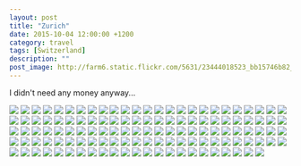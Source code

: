 ```yaml
---
layout: post
title: "Zurich"
date: 2015-10-04 12:00:00 +1200
category: travel
tags: [Switzerland]
description: ""
post_image: http://farm6.static.flickr.com/5631/23444018523_bb15746b82_o.jpg
---
```

I didn't need any money anyway...

[![](http://farm6.static.flickr.com/5744/23775292610_6baff9d248_c.jpg)](http://farm6.static.flickr.com/5744/23775292610_243cfee17b_o.jpg)
[![](http://farm2.static.flickr.com/1666/23444182403_ed55f24ce0_c.jpg)](http://farm2.static.flickr.com/1666/23444182403_7c5142d287_o.jpg)
[![](http://farm2.static.flickr.com/1679/23775291990_f4dc350285_c.jpg)](http://farm2.static.flickr.com/1679/23775291990_bc65027e47_o.jpg)
[![](http://farm6.static.flickr.com/5732/23988377681_a0c2916979_c.jpg)](http://farm6.static.flickr.com/5732/23988377681_fc94073592_o.jpg)
[![](http://farm2.static.flickr.com/1643/23442746264_a09c9c6860_c.jpg)](http://farm2.static.flickr.com/1643/23442746264_2f39288427_o.jpg)
[![](http://farm6.static.flickr.com/5624/24044870956_8d2c68327d_c.jpg)](http://farm6.static.flickr.com/5624/24044870956_d6249bb753_o.jpg)
[![](http://farm6.static.flickr.com/5805/23988376581_c36a5ca801_c.jpg)](http://farm6.static.flickr.com/5805/23988376581_98efea6d64_o.jpg)
[![](http://farm2.static.flickr.com/1598/24070972075_867696f2f4_c.jpg)](http://farm2.static.flickr.com/1598/24070972075_8de984eeeb_o.jpg)
[![](http://farm6.static.flickr.com/5696/24044869906_15eb470821_c.jpg)](http://farm6.static.flickr.com/5696/24044869906_5d7878c033_o.jpg)
[![](http://farm2.static.flickr.com/1716/23988375701_352b4f98b7_c.jpg)](http://farm2.static.flickr.com/1716/23988375701_dd2568524e_o.jpg)
[![](http://farm2.static.flickr.com/1615/24070971145_5f42e248a1_c.jpg)](http://farm2.static.flickr.com/1615/24070971145_21b168d7a8_o.jpg)
[![](http://farm6.static.flickr.com/5782/23962817472_415cbc59eb_c.jpg)](http://farm6.static.flickr.com/5782/23962817472_5fe098c280_o.jpg)
[![](http://farm2.static.flickr.com/1718/23988374401_b4d1979d00_c.jpg)](http://farm2.static.flickr.com/1718/23988374401_4f7c4e9a0a_o.jpg)
[![](http://farm2.static.flickr.com/1570/23702982409_17df04250d_c.jpg)](http://farm2.static.flickr.com/1570/23702982409_07a76f92d9_o.jpg)
[![](http://farm6.static.flickr.com/5669/23444178413_1ec4666bd3_c.jpg)](http://farm6.static.flickr.com/5669/23444178413_6c101a8e1c_o.jpg)
[![](http://farm2.static.flickr.com/1457/24044867636_6fea57ac35_c.jpg)](http://farm2.static.flickr.com/1457/24044867636_c31164dd08_o.jpg)
[![](http://farm2.static.flickr.com/1713/23962816102_59af1bd170_c.jpg)](http://farm2.static.flickr.com/1713/23962816102_2a57732cd1_o.jpg)
[![](http://farm6.static.flickr.com/5750/23962815742_04ece84e91_c.jpg)](http://farm6.static.flickr.com/5750/23962815742_1fff1cd48e_o.jpg)
[![](http://farm6.static.flickr.com/5717/23775286570_b4eed40067_c.jpg)](http://farm6.static.flickr.com/5717/23775286570_0823f98445_o.jpg)
[![](http://farm2.static.flickr.com/1443/23442741414_33dc022c85_c.jpg)](http://farm2.static.flickr.com/1443/23442741414_c8d185926d_o.jpg)
[![](http://farm6.static.flickr.com/5789/23703143229_9ee78cd7c3_c.jpg)](http://farm6.static.flickr.com/5789/23703143229_bfcf99b394_o.jpg)
[![](http://farm6.static.flickr.com/5782/24044865896_0c9f556cac_c.jpg)](http://farm6.static.flickr.com/5782/24044865896_043aac5e5e_o.jpg)
[![](http://farm2.static.flickr.com/1622/23444175853_620c75e35e_c.jpg)](http://farm2.static.flickr.com/1622/23444175853_0ef6f50294_o.jpg)
[![](http://farm2.static.flickr.com/1484/23442740354_8fc155cf7d_c.jpg)](http://farm2.static.flickr.com/1484/23442740354_abc93df161_o.jpg)
[![](http://farm2.static.flickr.com/1604/23775284480_21704a230c_c.jpg)](http://farm2.static.flickr.com/1604/23775284480_ac28317f8f_o.jpg)
[![](http://farm2.static.flickr.com/1662/23442739484_315c883b58_c.jpg)](http://farm2.static.flickr.com/1662/23442739484_3850333512_o.jpg)
[![](http://farm6.static.flickr.com/5791/23775283460_7316357c96_c.jpg)](http://farm6.static.flickr.com/5791/23775283460_c87eb357ed_o.jpg)
[![](http://farm6.static.flickr.com/5820/24044704986_d7d6070743_c.jpg)](http://farm6.static.flickr.com/5820/24044704986_59ce03be7d_o.jpg)
[![](http://farm2.static.flickr.com/1494/23703140379_fcd8f9db33_c.jpg)](http://farm2.static.flickr.com/1494/23703140379_ea8bb3fdc5_o.jpg)
[![](http://farm2.static.flickr.com/1491/24044863166_1180b75e25_c.jpg)](http://farm2.static.flickr.com/1491/24044863166_2d12b8a871_o.jpg)
[![](http://farm6.static.flickr.com/5797/23703139619_9b10b583af_c.jpg)](http://farm6.static.flickr.com/5797/23703139619_a0b258d16b_o.jpg)
[![](http://farm6.static.flickr.com/5732/23444172643_b5ab6306dc_c.jpg)](http://farm6.static.flickr.com/5732/23444172643_bb3b56b90d_o.jpg)
[![](http://farm2.static.flickr.com/1636/23442737214_5c11b9557b_c.jpg)](http://farm2.static.flickr.com/1636/23442737214_89455fc342_o.jpg)
[![](http://farm6.static.flickr.com/5828/23703137879_3b144001c6_c.jpg)](http://farm6.static.flickr.com/5828/23703137879_6c9da05926_o.jpg)
[![](http://farm2.static.flickr.com/1650/23988367231_9654534cf9_c.jpg)](http://farm2.static.flickr.com/1650/23988367231_647c9629f9_o.jpg)
[![](http://farm2.static.flickr.com/1572/23962809312_d5c0bc51f8_c.jpg)](http://farm2.static.flickr.com/1572/23962809312_61f85c6abd_o.jpg)
[![](http://farm6.static.flickr.com/5829/23988366721_ac093c3c27_c.jpg)](http://farm6.static.flickr.com/5829/23988366721_32e220c61e_o.jpg)
[![](http://farm2.static.flickr.com/1575/23962808652_892da5fa78_c.jpg)](http://farm2.static.flickr.com/1575/23962808652_eca0eb142d_o.jpg)
[![](http://farm6.static.flickr.com/5687/23775279160_a5b55cba08_c.jpg)](http://farm6.static.flickr.com/5687/23775279160_64e2305435_o.jpg)
[![](http://farm2.static.flickr.com/1553/24044858786_5b11ed04da_c.jpg)](http://farm2.static.flickr.com/1553/24044858786_37a2ababc5_o.jpg)
[![](http://farm6.static.flickr.com/5832/23962653142_7cf2c3d3ca_c.jpg)](http://farm6.static.flickr.com/5832/23962653142_15fe058c47_o.jpg)
[![](http://farm6.static.flickr.com/5657/23962807612_97797acd12_c.jpg)](http://farm6.static.flickr.com/5657/23962807612_b930ced258_o.jpg)
[![](http://farm6.static.flickr.com/5626/23988364301_e314ae336d_c.jpg)](http://farm6.static.flickr.com/5626/23988364301_f03e828bb6_o.jpg)
[![](http://farm2.static.flickr.com/1636/23444167923_f4de1db349_c.jpg)](http://farm2.static.flickr.com/1636/23444167923_34dc5e90c4_o.jpg)
[![](http://farm2.static.flickr.com/1462/23775276370_7f6fb0e4b3_c.jpg)](http://farm2.static.flickr.com/1462/23775276370_226a21bb0e_o.jpg)
[![](http://farm6.static.flickr.com/5835/23444166943_9631bbb114_c.jpg)](http://farm6.static.flickr.com/5835/23444166943_f1cfa2fbb8_o.jpg)
[![](http://farm2.static.flickr.com/1654/23703132449_22d77d5326_c.jpg)](http://farm2.static.flickr.com/1654/23703132449_59ce5b3cd2_o.jpg)
[![](http://farm2.static.flickr.com/1451/23444166263_7a27acfcda_c.jpg)](http://farm2.static.flickr.com/1451/23444166263_53133e286d_o.jpg)
[![](http://farm2.static.flickr.com/1706/23988362031_4f43c2124f_c.jpg)](http://farm2.static.flickr.com/1706/23988362031_2d2dbb889c_o.jpg)
[![](http://farm2.static.flickr.com/1665/23988361571_de848af01e_c.jpg)](http://farm2.static.flickr.com/1665/23988361571_bddc38b91a_o.jpg)
[![](http://farm6.static.flickr.com/5754/23444165053_bbabe25ac1_c.jpg)](http://farm6.static.flickr.com/5754/23444165053_d61407b417_o.jpg)
[![](http://farm6.static.flickr.com/5787/23703130249_c3a459b769_c.jpg)](http://farm6.static.flickr.com/5787/23703130249_18de8e7808_o.jpg)
[![](http://farm6.static.flickr.com/5728/23775315740_47e1181115_c.jpg)](http://farm6.static.flickr.com/5728/23775315740_96c5954476_o.jpg)
[![](http://farm6.static.flickr.com/5769/23962843032_5bf85c8962_c.jpg)](http://farm6.static.flickr.com/5769/23962843032_5d5ed597fc_o.jpg)
[![](http://farm6.static.flickr.com/5708/23703171419_ff4569963c_c.jpg)](http://farm6.static.flickr.com/5708/23703171419_62c9185968_o.jpg)
[![](http://farm6.static.flickr.com/5820/23988403011_1cc17703bf_c.jpg)](http://farm6.static.flickr.com/5820/23988403011_ffbe9131a7_o.jpg)
[![](http://farm2.static.flickr.com/1602/24070997135_22fb2d14e5_c.jpg)](http://farm2.static.flickr.com/1602/24070997135_92a32d347b_o.jpg)
[![](http://farm6.static.flickr.com/5804/24044893456_4aa71a73f0_c.jpg)](http://farm6.static.flickr.com/5804/24044893456_83814bf64e_o.jpg)
[![](http://farm6.static.flickr.com/5711/23962654992_cede3bc77d_c.jpg)](http://farm6.static.flickr.com/5711/23962654992_b657442385_o.jpg)
[![](http://farm2.static.flickr.com/1664/23988402151_5a76ffbf95_c.jpg)](http://farm2.static.flickr.com/1664/23988402151_0ea1458464_o.jpg)
[![](http://farm6.static.flickr.com/5758/23962841752_fb7e6e5245_c.jpg)](http://farm6.static.flickr.com/5758/23962841752_f263e73cf5_o.jpg)
[![](http://farm6.static.flickr.com/5687/23442768514_e7d0c00c36_c.jpg)](http://farm6.static.flickr.com/5687/23442768514_8049b3652a_o.jpg)
[![](http://farm6.static.flickr.com/5815/23962841232_edcaca0d73_c.jpg)](http://farm6.static.flickr.com/5815/23962841232_07b0ba63fd_o.jpg)
[![](http://farm2.static.flickr.com/1643/23988401091_9e52a38830_c.jpg)](http://farm2.static.flickr.com/1643/23988401091_a487c3c2de_o.jpg)
[![](http://farm6.static.flickr.com/5751/23775312490_9c1a8a113b_c.jpg)](http://farm6.static.flickr.com/5751/23775312490_320712bc57_o.jpg)
[![](http://farm2.static.flickr.com/1553/23442767224_4f14b69fe8_c.jpg)](http://farm2.static.flickr.com/1553/23442767224_a5bbd56b2c_o.jpg)
[![](http://farm6.static.flickr.com/5689/23444020313_2e160ed437_c.jpg)](http://farm6.static.flickr.com/5689/23444020313_f07d534967_o.jpg)
[![](http://farm6.static.flickr.com/5629/23775311760_4f01ec02d0_c.jpg)](http://farm6.static.flickr.com/5629/23775311760_462d623130_o.jpg)
[![](http://farm6.static.flickr.com/5760/23775311510_a42a01e883_c.jpg)](http://farm6.static.flickr.com/5760/23775311510_e0119dd0ea_o.jpg)
[![](http://farm2.static.flickr.com/1459/23775311220_935fdb30ed_c.jpg)](http://farm2.static.flickr.com/1459/23775311220_197dbea0b6_o.jpg)
[![](http://farm6.static.flickr.com/5831/24044890036_b5f1a63fe1_c.jpg)](http://farm6.static.flickr.com/5831/24044890036_45bcb26b58_o.jpg)
[![](http://farm2.static.flickr.com/1562/24070992725_f39bf086ac_c.jpg)](http://farm2.static.flickr.com/1562/24070992725_65c1275c59_o.jpg)
[![](http://farm6.static.flickr.com/5729/23988398431_aff7df7c6d_c.jpg)](http://farm6.static.flickr.com/5729/23988398431_ce634c5faa_o.jpg)
[![](http://farm2.static.flickr.com/1508/23703166609_f768a41d6e_c.jpg)](http://farm2.static.flickr.com/1508/23703166609_b7260155ef_o.jpg)
[![](http://farm6.static.flickr.com/5755/23988398141_1524e08f93_c.jpg)](http://farm6.static.flickr.com/5755/23988398141_c2d42d0cc8_o.jpg)
[![](http://farm2.static.flickr.com/1506/23988397731_d86de5e5d0_c.jpg)](http://farm2.static.flickr.com/1506/23988397731_b1d292de24_o.jpg)
[![](http://farm2.static.flickr.com/1585/24070991335_5247ee3667_c.jpg)](http://farm2.static.flickr.com/1585/24070991335_7a2d85483c_o.jpg)
[![](http://farm6.static.flickr.com/5742/23962837002_1005996e41_c.jpg)](http://farm6.static.flickr.com/5742/23962837002_710c257bd9_o.jpg)
[![](http://farm2.static.flickr.com/1697/23988396311_687d7055ef_c.jpg)](http://farm2.static.flickr.com/1697/23988396311_6180e38867_o.jpg)
[![](http://farm6.static.flickr.com/5748/23988395691_f1d05e84fd_c.jpg)](http://farm6.static.flickr.com/5748/23988395691_2e75108f7d_o.jpg)
[![](http://farm6.static.flickr.com/5806/23703163859_555f3c3190_c.jpg)](http://farm6.static.flickr.com/5806/23703163859_9ce8ab9689_o.jpg)
[![](http://farm6.static.flickr.com/5648/23444196823_fd5fc19acb_c.jpg)](http://farm6.static.flickr.com/5648/23444196823_3b1d680878_o.jpg)
[![](http://farm6.static.flickr.com/5720/23442761204_88dce2370d_c.jpg)](http://farm6.static.flickr.com/5720/23442761204_4949b862c1_o.jpg)
[![](http://farm6.static.flickr.com/5784/23988393391_4083c514d1_c.jpg)](http://farm6.static.flickr.com/5784/23988393391_b729a8eeed_o.jpg)
[![](http://farm6.static.flickr.com/5831/23775305160_b8813c3d45_c.jpg)](http://farm6.static.flickr.com/5831/23775305160_f2572a408e_o.jpg)
[![](http://farm2.static.flickr.com/1682/23703161729_d720d6e4d2_c.jpg)](http://farm2.static.flickr.com/1682/23703161729_6ea2ae73da_o.jpg)
[![](http://farm6.static.flickr.com/5742/23442759144_3df2ddcacc_c.jpg)](http://farm6.static.flickr.com/5742/23442759144_acfbb7064a_o.jpg)
[![](http://farm2.static.flickr.com/1664/24044883376_092bf0555c_c.jpg)](http://farm2.static.flickr.com/1664/24044883376_c0a288bdbc_o.jpg)
[![](http://farm2.static.flickr.com/1573/23444020073_c46bcd8b42_c.jpg)](http://farm2.static.flickr.com/1573/23444020073_46c894dca7_o.jpg)
[![](http://farm6.static.flickr.com/5699/23444193463_98fb8f1ee4_c.jpg)](http://farm6.static.flickr.com/5699/23444193463_38d3082d73_o.jpg)
[![](http://farm6.static.flickr.com/5824/23444193253_b69fd5081f_c.jpg)](http://farm6.static.flickr.com/5824/23444193253_d84795edf2_o.jpg)
[![](http://farm2.static.flickr.com/1536/23703159269_ff1004bcc7_c.jpg)](http://farm2.static.flickr.com/1536/23703159269_556c162123_o.jpg)
[![](http://farm6.static.flickr.com/5643/23442757674_fce51e7727_c.jpg)](http://farm6.static.flickr.com/5643/23442757674_be17e5ed0a_o.jpg)
[![](http://farm2.static.flickr.com/1674/23444192443_3b28160b37_c.jpg)](http://farm2.static.flickr.com/1674/23444192443_1ce36ba3b3_o.jpg)
[![](http://farm2.static.flickr.com/1561/23703158429_5e37649595_c.jpg)](http://farm2.static.flickr.com/1561/23703158429_dc0346059d_o.jpg)
[![](http://farm6.static.flickr.com/5624/23988389191_d710a30130_c.jpg)](http://farm6.static.flickr.com/5624/23988389191_e2e638e45d_o.jpg)
[![](http://farm2.static.flickr.com/1534/24070983405_6ffc82c8b6_c.jpg)](http://farm2.static.flickr.com/1534/24070983405_94282cdbd3_o.jpg)
[![](http://farm6.static.flickr.com/5762/24044880686_e60ce8ef80_c.jpg)](http://farm6.static.flickr.com/5762/24044880686_eda28c1234_o.jpg)
[![](http://farm6.static.flickr.com/5834/23775300510_493d5fd07d_c.jpg)](http://farm6.static.flickr.com/5834/23775300510_603125ddb8_o.jpg)
[![](http://farm2.static.flickr.com/1646/23703156989_618f78e0ae_c.jpg)](http://farm2.static.flickr.com/1646/23703156989_0ef0a9e276_o.jpg)
[![](http://farm2.static.flickr.com/1576/23988387161_5f8b242844_c.jpg)](http://farm2.static.flickr.com/1576/23988387161_0e93d2eb18_o.jpg)
[![](http://farm2.static.flickr.com/1546/23444189893_2e233d4f92_c.jpg)](http://farm2.static.flickr.com/1546/23444189893_48f1447406_o.jpg)
[![](http://farm2.static.flickr.com/1445/23703155959_4620bacc5a_c.jpg)](http://farm2.static.flickr.com/1445/23703155959_751762062a_o.jpg)
[![](http://farm6.static.flickr.com/5765/23988386051_615c2811db_c.jpg)](http://farm6.static.flickr.com/5765/23988386051_5bc233f0ea_o.jpg)
[![](http://farm6.static.flickr.com/5742/24070807715_e47b56ffe1_c.jpg)](http://farm6.static.flickr.com/5742/24070807715_40667a9247_o.jpg)
[![](http://farm6.static.flickr.com/5692/23775298530_f622e1f671_c.jpg)](http://farm6.static.flickr.com/5692/23775298530_cd08cddd26_o.jpg)
[![](http://farm6.static.flickr.com/5709/23444188423_97354ee54a_c.jpg)](http://farm6.static.flickr.com/5709/23444188423_707d7a0671_o.jpg)
[![](http://farm2.static.flickr.com/1550/24044877716_20de9a87e6_c.jpg)](http://farm2.static.flickr.com/1550/24044877716_c4599d2dfb_o.jpg)
[![](http://farm6.static.flickr.com/5821/23442752384_68190c135f_c.jpg)](http://farm6.static.flickr.com/5821/23442752384_3b3d922665_o.jpg)
[![](http://farm6.static.flickr.com/5805/23444187303_18dd71141c_c.jpg)](http://farm6.static.flickr.com/5805/23444187303_9fe681f6d9_o.jpg)
[![](http://farm2.static.flickr.com/1612/23988383401_0256d03461_c.jpg)](http://farm2.static.flickr.com/1612/23988383401_b9cabc0725_o.jpg)
[![](http://farm6.static.flickr.com/5769/23703153239_aa387db460_c.jpg)](http://farm6.static.flickr.com/5769/23703153239_643450d139_o.jpg)
[![](http://farm2.static.flickr.com/1484/23775296180_e5beee8e09_c.jpg)](http://farm2.static.flickr.com/1484/23775296180_6a492fffd3_o.jpg)
[![](http://farm2.static.flickr.com/1648/23988382561_f00681e31d_c.jpg)](http://farm2.static.flickr.com/1648/23988382561_52e0125e60_o.jpg)
[![](http://farm2.static.flickr.com/1710/23703152339_bd46bc2b54_c.jpg)](http://farm2.static.flickr.com/1710/23703152339_8ceed16b65_o.jpg)
[![](http://farm2.static.flickr.com/1714/24044875066_ee255b0246_c.jpg)](http://farm2.static.flickr.com/1714/24044875066_84b85452a4_o.jpg)
[![](http://farm6.static.flickr.com/5792/23988381231_d60578e852_c.jpg)](http://farm6.static.flickr.com/5792/23988381231_7459334607_o.jpg)
[![](http://farm2.static.flickr.com/1645/23703151289_6ea2e1fd2c_c.jpg)](http://farm2.static.flickr.com/1645/23703151289_fb16d784ac_o.jpg)
[![](http://farm2.static.flickr.com/1509/23988380391_d2b484b8f9_c.jpg)](http://farm2.static.flickr.com/1509/23988380391_bbd8e7bcd0_o.jpg)
[![](http://farm6.static.flickr.com/5822/23703150409_a7b7aa2d39_c.jpg)](http://farm6.static.flickr.com/5822/23703150409_cbfefb253f_o.jpg)
[![](http://farm2.static.flickr.com/1687/23444183633_f43b3f8639_c.jpg)](http://farm2.static.flickr.com/1687/23444183633_6c6a6aa88a_o.jpg)
[![](http://farm2.static.flickr.com/1543/23444183213_3e46e4bee5_c.jpg)](http://farm2.static.flickr.com/1543/23444183213_87f2c2c238_o.jpg)
[![](http://farm6.static.flickr.com/5790/24044705526_c6aa75e684_c.jpg)](http://farm6.static.flickr.com/5790/24044705526_56963f26d0_o.jpg)
